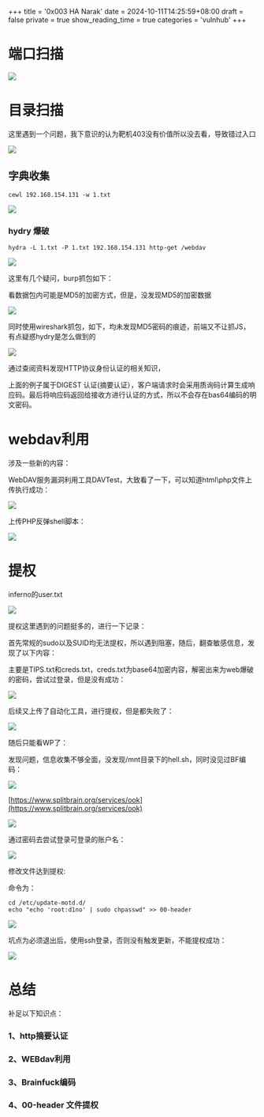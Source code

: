 +++
title = '0x003 HA Narak'
date = 2024-10-11T14:25:59+08:00
draft = false
private = true
show_reading_time = true
categories = 'vulnhub'
+++



# 端口扫描

![](/vulnhub_img/WEBRESOURCE459cd1832e7352042ce534b82ac463ad截图.png)

# 目录扫描

这里遇到一个问题，我下意识的认为靶机403没有价值所以没去看，导致错过入口

![](/vulnhub_img/WEBRESOURCEc3203e0ab9995b5cca660f80f5b0d39a截图.png)

## 字典收集

```
cewl 192.168.154.131 -w 1.txt
```

![](/vulnhub_img/WEBRESOURCE619c86ff1531cc0781cd27b2e6e3bead截图.png)

### hydry 爆破

```
hydra -L 1.txt -P 1.txt 192.168.154.131 http-get /webdav
```

![](/vulnhub_img/WEBRESOURCEbf08351ca395b8459b80fb7a9c998b8a截图.png)

这里有几个疑问，burp抓包如下：

看数据包内可能是MD5的加密方式，但是，没发现MD5的加密数据

![](/vulnhub_img/WEBRESOURCE49a8844d9c9cc2515ee4da893fcc56d2截图.png)

同时使用wireshark抓包，如下，均未发现MD5密码的痕迹，前端又不让抓JS，有点疑惑hydry是怎么做到的

![](/vulnhub_img/WEBRESOURCEe0a283cb172a94c140181163d835e77c截图.png)

通过查阅资料发现HTTP协议身份认证的相关知识，

上面的例子属于DIGEST 认证(摘要认证），客户端请求时会采用质询码计算生成响应码。最后将响应码返回给接收方进行认证的方式，所以不会存在bas64编码的明文密码。

# webdav利用


涉及一些新的内容：

WebDAV服务漏洞利用工具DAVTest，大致看了一下，可以知道html\php文件上传执行成功：

![](/vulnhub_img/WEBRESOURCEf59a54686243b2714c291cc8d16fb1ab截图.png)

上传PHP反弹shell脚本：

![](/vulnhub_img/WEBRESOURCE75384ebcd019134631c13fdfc3afbc55截图.png)

# 提权

inferno的user.txt

![](/vulnhub_img/WEBRESOURCE4e1a6d67a59956273ba4ab3a4127e0af截图.png)

提权这里遇到的问题挺多的，进行一下记录：

首先常规的sudo以及SUID均无法提权，所以遇到阻塞，随后，翻查敏感信息，发现了以下内容：

主要是TIPS.txt和creds.txt，creds.txt为base64加密内容，解密出来为web爆破的密码，尝试过登录，但是没有成功：

![](/vulnhub_img/WEBRESOURCE7d95dbff73673ef17704b74ef1a17af1截图.png)

后续又上传了自动化工具，进行提权，但是都失败了：

![](/vulnhub_img/WEBRESOURCE79eef3e89d742333d6bc61066fd732b4截图.png)

随后只能看WP了：

发现问题，信息收集不够全面，没发现/mnt目录下的hell.sh，同时没见过BF编码：

![](/vulnhub_img/WEBRESOURCE43fcfebea100a18469d8d8d427433a4e截图.png)

[https://www.splitbrain.org/services/ook](https://www.splitbrain.org/services/ook)

![](/vulnhub_img/WEBRESOURCE8f88720599b6542d2e61700db9c289ad截图.png)

通过密码去尝试登录可登录的账户名：

![](/vulnhub_img/WEBRESOURCEcc47450022e0b62817d866431edce998截图.png)

修改文件达到提权:

命令为：

```
cd /etc/update-motd.d/
echo "echo 'root:d1no' | sudo chpasswd" >> 00-header
```

![](/vulnhub_img/WEBRESOURCEb74a9876258db237271160cbb82611e0截图.png)

坑点为必须退出后，使用ssh登录，否则没有触发更新，不能提权成功：

![](/vulnhub_img/WEBRESOURCE866a7f4dab903278de99ece05a42c159截图.png)

# 总结

补足以下知识点：

### 1、http摘要认证

### 2、WEBdav利用

### 3、Brainfuck**编码**

### 4、00-header 文件提权